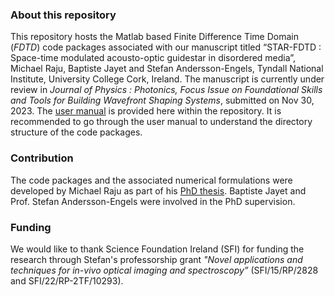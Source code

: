 ### About this repository 

This repository hosts the Matlab based Finite Difference Time Domain (*FDTD*) code packages associated with our manuscript titled “STAR-FDTD : Space-time modulated acousto-optic guidestar in disordered media”, 
Michael Raju, Baptiste Jayet and Stefan Andersson-Engels, Tyndall National Institute, University College Cork, Ireland. The manuscript is currently under review in *Journal of Physics : Photonics, 
Focus Issue on Foundational Skills and Tools for Building Wavefront Shaping Systems*, submitted on Nov 30, 2023. The [user manual](/User_manual.pdf)
is provided here within the repository. It is recommended to go through the user manual to understand the directory structure of the code packages.

### Contribution
The code packages and the associated numerical formulations were developed by Michael Raju as part of his [PhD thesis](https://hdl.handle.net/10468/14107).
Baptiste Jayet and Prof. Stefan Andersson-Engels were involved in the PhD supervision. 

### Funding
We would like to thank Science Foundation Ireland (SFI) for funding the research through Stefan's professorship grant *"Novel applications and techniques for in-vivo
optical imaging and spectroscopy”* (SFI/15/RP/2828 and SFI/22/RP-2TF/10293).
